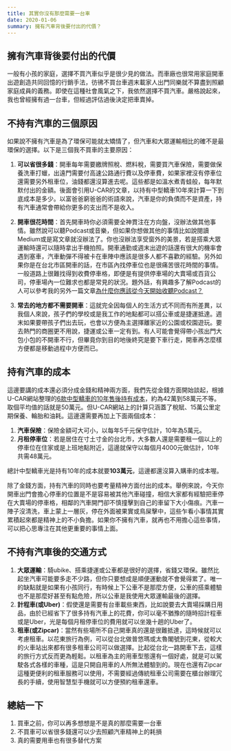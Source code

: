 ```yaml
---
title: 其實你沒有那麼需要一台車
date: 2020-01-06
summary: 擁有汽車背後要付出的代價？
---
```


## 擁有汽車背後要付出的代價

一般有小孩的家庭，選擇不買汽車似乎是很少見的做法。而車廠也很常用家庭開車出遊創造共同回憶的行銷手法，彷彿不買台車週末載家人出門同樂就不算盡到照顧家庭成員的義務。即使在這種社會風氣之下，我依然選擇不買汽車。嚴格說起來，我也曾經擁有過一台車，但經過評估過後決定把車賣掉。

## 不持有汽車的三個原因

如果說不擁有汽車是為了環保可能就太矯情了，但汽車和大眾運輸相比的確不是最環保的選擇。以下是三個我不買車的主要原因：

1. **可以省很多錢**：開車每年需要繳牌照稅、燃料稅，需要買汽車保險，需要做保養洗車打蠟，出遠門需要付高速公路通行費以及停車費，如果家裡沒有停車位還需要另外租車位，油錢都還沒算進去呢。這些都是如溫水煮青蛙般，每年默默付出的金額。後面會引用U-CAR的文章，以持有中型轎車10年來計算一下到底成本是多少。以富爸爸窮爸爸的術語來說，汽車是你的負債而不是資產，持有汽車通常會帶給你更多的支出而不是收入。

2. **開車很花時間**：首先開車時你必須需要全神貫注在方向盤，沒辦法做其他事情。雖然說可以聽Podcast或音樂，但如果你想做其他的事情比如說閱讀Medium或是寫文章就沒辦法了。你也沒辦法享受窗外的美景，若是搭乘大眾運輸時還可以隨時拿出手機拍照。開車通勤或週末出遊的話還有很大的機率會遇到塞車，汽車動彈不得被卡在車陣中應該是很多人都不喜歡的經驗。另外如果你是在台北市區開車的話，在市區內找停車位也是很痛苦很花時間的事情。一般道路上很難找得到收費停車格，即便是有提供停車場的大賣場或百貨公司，停車場內一位難求也都是常見的狀況。題外話，有興趣多了解Podcast的人可以參考我的另外一篇文章[為什麼你應該從今天開始收聽Podcast？](https://weilincheng.com/2020/01/05/why-podcast/)

3. **常去的地方都不需要開車**：這就完全因每個人的生活方式不同而有所差異，以我個人來說，孩子們的學校或是我工作的地點都可以搭公車或是捷運抵達。週末如果要帶孩子們出去玩，也會以方便為主選擇離家近的公園或校園遊玩。要去熱門的商圈更不用說，捷運或公車一定有到。有人可能會覺得帶小孩出門大包小包的不開車不行，但畢竟你到目的地後終究是要下車行走，開車再怎麼樣方便都是移動過程中方便而已。

## 持有汽車的成本

這邊要講的成本還必須分成金錢和精神兩方面，我們先從金錢方面開始談起，根據U-CAR網站整理的[6款中型轎車的10年售後持有成本](https://roadtest.u-car.com.tw/article/34049/[%e9%9b%86%e9%ab%94%e8%a9%95%e6%af%94]%e4%b8%ad%e5%9e%8b%e8%bd%8e%e8%bb%8a%e5%93%aa%e4%b8%80%e8%bc%9b%e6%9c%80%e9%81%a9%e5%90%88%e4%bd%a0%ef%bc%9f%e2%94%80%e6%8c%81%e6%9c%89%e6%88%90%e6%9c%ac%e7%af%87)，約為42萬到58萬元不等。取個平均值的話就是50萬元。但U-CAR網站上的計算只涵蓋了稅賦、15萬公里定期保養、輪胎和油耗。這邊還需要再加上下面兩個成本：

1. **汽車保險**：保險金額可大可小，以每年5千元保守估計，10年為5萬元。
2. **月租停車位**：若是居住在寸土寸金的台北市，大多數人還是需要租一個以上的停車位在住家或是上班地點附近，這邊就保守以每個月4000元做估計，10年共需48萬元。

總計中型轎車光是持有10年的成本就要**103萬元**，這邊都還沒算入購車的成本喔。

除了金錢方面，持有汽車的同時也要考量精神方面付出的成本。舉例來說，今天你開車出門會擔心停車的位置是不是容易被其他汽車碰撞，相信大家都有經驗把車停在大賣場的停車格，相鄰的汽車開門卻不慎撞擊到自己的車留下大小傷痕。汽車一陣子沒清洗，車上蒙上一層灰，停在外面被果實或鳥屎擊中，這些乍看小事情其實累積起來都是精神上的不小負擔。如果你不擁有汽車，就再也不用擔心這些事情，可以把心思專注在其他更重要的事情上面。

## 不持有汽車後的交通方式

1. **大眾運輸**：騎ubike、搭乘捷運或公車都是很好的選擇，省錢又環保。雖然比起坐汽車可能要多走不少路，但你只要想成是順便運動就不會覺得累了。唯一的缺點就是如果有小孩同行，有時候上下公車不是那麼方便，公車的搭乘體驗也不是那麼好甚至有點危險，所以公車是我使用大眾運輸最後的選擇。
2. **計程車(或Uber)**：假使還是需要有台車載些東西，比如說要去大賣場採購日用品，由於已經省下了很多持有汽車上的花費，你可以毫不猶豫的隨時招計程車或是Uber，光是每個月租停車位的費用就可以坐幾十趟的Uber了。
3. **租車(或Zipcar)**：當然有些場所不自己開車真的還是很難抵達，這時候就可以考慮租車。以花東旅行為例，可以從台北做普悠瑪或太魯閣號到花東，從較大的火車站出來都有很多租車公司可以做選擇。比起從台北一路開車下去，這樣的旅行方式反而更為輕鬆。以租車為主的用車型態還有一個好處，就是可以駕駛各式各樣的車種，這是只開自用車的人所無法體驗到的。現在也還有Zipcar這種更便利的租車服務可以使用，不需要經過傳統租車公司需要在櫃台辦理冗長的手續，使用智慧型手機就可以方便預約租車還車。

## 總結一下
1. 買車之前，你可以再多想想是不是真的那麼需要一台車
2. 不買車可以省很多錢還可以少去照顧汽車精神上的耗損
3. 真的需要用車也有很多替代方案